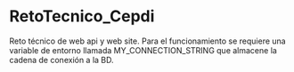 # RetoTecnico_Cepdi
Reto técnico de web api y web site.
Para el funcionamiento se requiere una variable de entorno llamada MY_CONNECTION_STRING que almacene la cadena de conexión a la BD.
